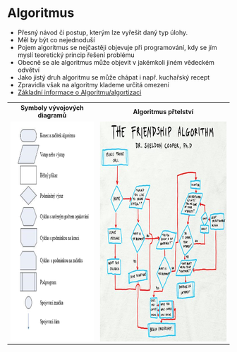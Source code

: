 # Algoritmus
* Přesný návod či postup, kterým lze vyřešit daný typ úlohy.  
* Měl by být co nejednoduší 
* Pojem algoritmus se nejčastěji objevuje při programování, kdy se jím myslí teoretický princip řešení problému 
* Obecně se ale algoritmus může objevit v jakémkoli jiném vědeckém odvětví
* Jako jistý druh algoritmu se může chápat i např. kuchařský recept
* Zpravidla však na algoritmy klademe určitá omezení
* <a target="_blank" rel="noopener noreferrer" href="https://github.com/Riyufuchi/OtazkyIKT/blob/master/PRG/01.%20Algoritmizace%20a%20programov%C3%A1n%C3%AD%20-%20algoritmus%20a%20jeho%20vlastnosti%2C%20zp%C5%AFsoby%20zaps%C3%A1n%C3%AD%20algoritmu%2C%20programovac%C3%AD%20jazyky%20a%20jejich%20d%C4%9Blen%C3%AD.md">Základní informace o Algoritmu/algortizaci</a>
<table>
  <tr>
    <th>Symboly vývojových diagramů</th>
    <th>Algoritmus přtelství</th>
  </tr>
  <tr>
    <td>
      <a target="_blank" rel="noopener noreferrer" href="https://github.com/Riyufuchi/OtazkyIKT/blob/master/Assets/Pictures/IKT/diagramy.png">
        <img src="https://github.com/Riyufuchi/OtazkyIKT/blob/master/Assets/Pictures/IKT/diagramy.png" alt="ArchitekturaAndroid" height="500" width="100%">
      </a>
    </td>
    <td>
      <a target="_blank" rel="noopener noreferrer" href="https://github.com/Riyufuchi/OtazkyIKT/blob/master/Assets/Pictures/IKT/the-big-bang-theory-the-friendship-algorithm.jpg">
        <img src="https://github.com/Riyufuchi/OtazkyIKT/blob/master/Assets/Pictures/IKT/the-big-bang-theory-the-friendship-algorithm.jpg" alt="ArchitekturaAndroid" height="500" width="100%">
      </a>
    </td>
  </tr>
</table>
